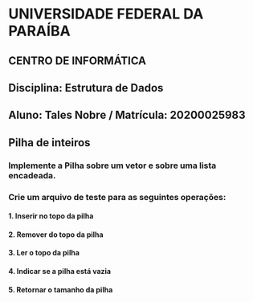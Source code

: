 # UNIVERSIDADE FEDERAL DA PARAÍBA
## CENTRO DE INFORMÁTICA
## Disciplina: Estrutura de Dados
## Aluno: Tales Nobre / Matrícula: 20200025983


## Pilha de inteiros

### Implemente a Pilha sobre um vetor e sobre uma lista encadeada. 
### Crie um arquivo de teste para as seguintes operações:

#### 1. Inserir no topo da pilha
#### 2. Remover do topo da pilha
#### 3. Ler o topo da pilha
#### 4. Indicar se a pilha está vazia
#### 5. Retornar o tamanho da pilha
